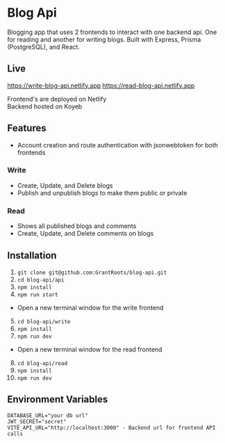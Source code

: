 # Blog Api

Blogging app that uses 2 frontends to interact with one backend api. One for reading and another for writing blogs. Built with Express, Prisma (PostgreSQL), and React.

## Live

https://write-blog-api.netlify.app
https://read-blog-api.netlify.app

Frontend's are deployed on Netlify  
Backend hosted on Koyeb

## Features

- Account creation and route authentication with jsonwebtoken for both frontends

### Write

- Create, Update, and Delete blogs
- Publish and unpublish blogs to make them public or private

### Read

- Shows all published blogs and comments
- Create, Update, and Delete comments on blogs

## Installation

1. `git clone git@github.com:GrantRoots/blog-api.git`
2. `cd blog-api/api`
3. `npm install`
4. `npm run start`

- Open a new terminal window for the write frontend

5. `cd blog-api/write`
6. `npm install`
7. `npm run dev`

- Open a new terminal window for the read frontend

8. `cd blog-api/read`
9. `npm install`
10. `npm run dev`

## Environment Variables

```
DATABASE_URL="your db url"
JWT_SECRET="secret"
VITE_API_URL="http://localhost:3000" - Backend url for frontend API calls
```

